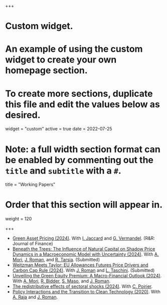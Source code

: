 +++
# Custom widget.
# An example of using the custom widget to create your own homepage section.
# To create more sections, duplicate this file and edit the values below as desired.
widget = "custom"
active = true
date = 2022-07-25

# Note: a full width section format can be enabled by commenting out the `title` and `subtitle` with a `#`.
title = "Working Papers"


# Order that this section will appear in.
weight = 120

+++
- [Green Asset Pricing (2024)](files/Green_asset_pricing_v2024.pdf). With [I. Jaccard](https://sites.google.com/site/ivanjaccard/home) and [G. Vermandel](https://vermandel.fr/the-author/). (R&R: Journal of Finance)
- [Beneath the Trees: The Influence of Natural Capital on Shadow Price Dynamics in a Macroeconomic Model with Uncertainty (2024)](files/JEEM_Natural_Capital.pdf). With [A. Mori](https://www.kcl.ac.uk/people/aditya-mori), [J. Roman](https://jossroman.com/), and [R. Tarsia](https://www.lse.ac.uk/geography-and-environment/people/phd-students/romano-tarsia). (Submitted)
- [Weitzman Meets Taylor: EU Allowances Futures Price Drivers and Carbon Cap Rule (2024)](files/BRT_ETS_Price.pdf). With [J. Roman](https://jossroman.com/) and [L. Taschini](https://www.lse.ac.uk/granthaminstitute/profile/luca-taschini/). (Submitted)
- [Unveiling the Green Equity Premium: A Macro-Financial Outlook (2024)](files/Greenium_Puzzle.pdf). With [A. Mori](https://www.kcl.ac.uk/people/aditya-mori), [R. Bidder](https://www.rhysmichaelbidder-economist.com/), [S. Maso](https://www.kcl.ac.uk/people/simone-maso), and [J. Roman](https://jossroman.com/).
- [The redistributive effects of sectoral shocks (2024)](files/HA_IO_Paper.pdf). With [C. Poirier](https://www.comepoirier.fr/).
- [Policy Interactions and the Transition to Clean Technology (2020)](files/Policy_Interaction_vJuly2022.pdf). With [A. Raja](https://www.akashraja.com/) and [J. Roman](https://jossroman.com/).